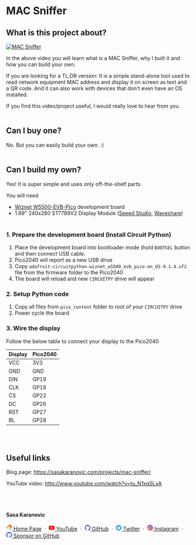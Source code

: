 # MAC Sniffer

## What is this project about?

[![MAC Sniffer](http://img.youtube.com/vi/tu_N1xqSLxA/0.jpg)](http://www.youtube.com/watch?v=tu_N1xqSLxA "MAC Sniffer")


In the above video you will learn what is a MAC Sniffer, why I built it and how you can build your own.

If you are looking for a TL;DR version: It is a simple stand-alone tool used to read network equipment MAC address and display it on screen as text and a QR code. And it can also work with devices that don't even have an OS installed.

If you find this video/project useful, I would really love to hear from you.
<br/><br/>

## Can I buy one?

No. But you can easily build your own. :)
<br/><br/>

## Can I build my own?

Yes! It is super simple and uses only off-the-shelf parts.

You will need

- [Wiznet W5500-EVB-Pico](https://docs.wiznet.io/Product/iEthernet/W5500/w5500-evb-pico) development board
- 1.69" 240x280 ST7789V2 Display Module ([Seeed Studio](https://www.seeedstudio.com/1-69inch-240-280-Resolution-IPS-LCD-Display-Module-p-5755.html),  [Waveshare](https://www.waveshare.com/1.69inch-lcd-module.htm))
<br/><br/>

### 1. Prepare the development board (Install Circuit Python)

1. Place the development board into bootloader mode (hold `BOOTSEL` button and then connect USB cable.
2. Pico2040 will report as a new USB drive
3. Copy `adafruit-circuitpython-wiznet_w5500_evb_pico-en_US-9.1.4.uf2` file from the firmware folder to the Pico2040
4. The board will reload and new `CIRCUITPY` drive will appear


### 2. Setup Python code

1. Copy all files from `pico_content` folder to root of your `CIRCUITPY` drive
2. Power cycle the board


### 3. Wire the display

Follow the below table to connect your display to the Pico2040

| Display       | Pico2040      |
| ------------- | ------------- |
| VCC           | 3V3           |
| GND           | GND           |
| DIN           | GP19          |
| CLK           | GP18          |
| CS            | GP22          |
| DC            | GP26          |
| RST           | GP27          |
| BL            | GP28          |


<br><br>

## Useful links

Blog page: https://sasakaranovic.com/projects/mac-sniffer/

YouTube video: http://www.youtube.com/watch?v=tu_N1xqSLxA


<br/><br/>

#### Sasa Karanovic

<a href="https://sasakaranovic.com/" target="_blank" title="Sasa Karanovic Home Page"><img src="https://raw.githubusercontent.com/SasaKaranovic/common/master/assets/img_home.png" width="16"> Home Page</a> &nbsp;&middot;&nbsp;
<a href="https://youtube.com/c/sasakaranovic" target="_blank" title="Sasa Karanovic on YouTube"><img src="https://raw.githubusercontent.com/SasaKaranovic/common/master/assets/img_youtube.png" width="16"> YouTube</a> &nbsp;&middot;&nbsp;
<a href="https://github.com/sasakaranovic" target="_blank" title="Sasa Karanovic on GitHub"><img src="https://raw.githubusercontent.com/SasaKaranovic/common/master/assets/img_github.png" width="16"> GitHub</a> &nbsp;&middot;&nbsp;
<a href="https://twitter.com/_sasakaranovic_" target="_blank" title="Sasa Karanovic on Twitter"><img src="https://raw.githubusercontent.com/SasaKaranovic/common/master/assets/img_twitter.png" width="16"> Twitter</a> &nbsp;&middot;&nbsp;
<a href="https://instagram.com/_sasakaranovic_" target="_blank" title="Sasa Karanovic on Instagram"><img src="https://raw.githubusercontent.com/SasaKaranovic/common/master/assets/img_instagram.png" width="16"> Instagram</a> &nbsp;&middot;&nbsp;
<a href="https://github.com/sponsors/SasaKaranovic" target="_blank" title="Sponsor on GitHub"><img src="https://raw.githubusercontent.com/SasaKaranovic/common/master/assets/img_github.png" width="16"> Sponsor on GitHub</a>
